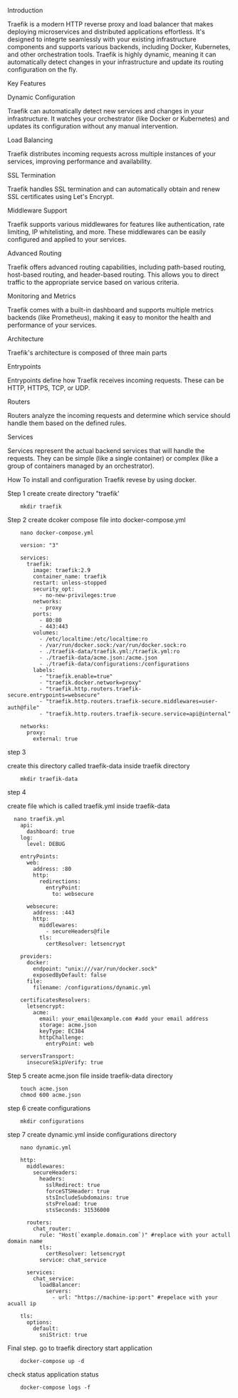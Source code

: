 Introduction

Traefik is a modern HTTP reverse proxy and load balancer that makes deploying microservices and distributed applications effortless. It's designed to integrte seamlessly with your existing infrastructure components and supports various backends, including Docker, Kubernetes, and other orchestration tools. Traefik is highly dynamic, meaning it can automatically detect changes in your infrastructure and update its routing configuration on the fly.

Key Features
   
Dynamic Configuration

Traefik can automatically detect new services and changes in your infrastructure. It watches your orchestrator (like Docker or Kubernetes) and updates its configuration without any manual intervention.	
   
Load Balancing
   	
Traefik distributes incoming requests across multiple instances of your services, improving performance and availability.		
   
SSL Termination

Traefik handles SSL termination and can automatically obtain and renew SSL certificates using Let's Encrypt.
   
Middleware Support

Traefik supports various middlewares for features like authentication, rate limiting, IP whitelisting, and more. These middlewares can be easily configured and applied to your services.
   
Advanced Routing

Traefik offers advanced routing capabilities, including path-based routing, host-based routing, and header-based routing. This allows you to direct traffic to the appropriate service based on various criteria.
   
Monitoring and Metrics
   
Traefik comes with a built-in dashboard and supports multiple metrics backends (like Prometheus), making it easy to monitor the health and performance of your services.

Architecture

Traefik's architecture is composed of three main parts

Entrypoints

Entrypoints define how Traefik receives incoming requests. These can be HTTP, HTTPS, TCP, or UDP.

Routers

Routers analyze the incoming requests and determine which service should handle them based on the defined rules.

Services

Services represent the actual backend services that will handle the requests. They can be simple (like a single container) or complex (like a group of containers managed by an orchestrator).


How To install and configuration Traefik revese by using docker. 

Step 1 create create directory "traefik'

        mkdir traefik

Step 2 create dcoker compose file into docker-compose.yml

        nano docker-compose.yml

        version: "3"
        
        services:
          traefik:
            image: traefik:2.9
            container_name: traefik
            restart: unless-stopped
            security_opt:
              - no-new-privileges:true
            networks:
              - proxy
            ports:
              - 80:80
              - 443:443
            volumes:
              - /etc/localtime:/etc/localtime:ro
              - /var/run/docker.sock:/var/run/docker.sock:ro
              - ./traefik-data/traefik.yml:/traefik.yml:ro
              - ./traefik-data/acme.json:/acme.json
              - ./traefik-data/configurations:/configurations
            labels:
              - "traefik.enable=true"
              - "traefik.docker.network=proxy"
              - "traefik.http.routers.traefik-secure.entrypoints=websecure"
              - "traefik.http.routers.traefik-secure.middlewares=user-auth@file"
              - "traefik.http.routers.traefik-secure.service=api@internal"
        
        networks:
          proxy:
            external: true

step 3

create this directory called traefik-data inside traefik directory 

        mkdir traefik-data

step 4 

create file which is called traefik.yml inside traefik-data 

      nano traefik.yml
        api:
          dashboard: true
        log:
          level: DEBUG
        
        entryPoints:
          web:
            address: :80
            http:
              redirections:
                entryPoint:
                  to: websecure
        
          websecure:
            address: :443
            http:
              middlewares:
                - secureHeaders@file
              tls:
                certResolver: letsencrypt
        
        providers:
          docker:
            endpoint: "unix:///var/run/docker.sock"
            exposedByDefault: false
          file:
            filename: /configurations/dynamic.yml
        
        certificatesResolvers:
          letsencrypt:
            acme:
              email: your_email@example.com #add your email address
              storage: acme.json
              keyType: EC384
              httpChallenge:
                entryPoint: web
        
        serversTransport:
          insecureSkipVerify: true

Step 5 create acme.json file inside traefik-data directory

        touch acme.json
        chmod 600 acme.json 
        
step 6 create configurations

        mkdir configurations

step 7 create dynamic.yml inside configurations directory

        nano dynamic.yml

        http:
          middlewares:
            secureHeaders:
              headers:
                sslRedirect: true
                forceSTSHeader: true
                stsIncludeSubdomains: true
                stsPreload: true
                stsSeconds: 31536000
        
          routers:
            chat_router:
              rule: "Host(`example.domain.com`)" #replace with your actull domain name
              tls:
                certResolver: letsencrypt
              service: chat_service
        
          services:
            chat_service:
              loadBalancer:
                servers:
                  - url: "https://machine-ip:port" #repelace with your acuall ip 
         
        tls:
          options:
            default:
              sniStrict: true
              
Final step. go to traefik directory start application 

        docker-compose up -d 
        
check status application  status
        
        docker-compose logs -f 
